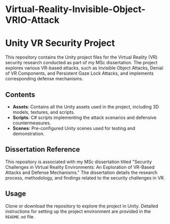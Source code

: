 # Virtual-Reality-Invisible-Object-VRIO-Attack

# Unity VR Security Project

This repository contains the Unity project files for the Virtual Reality (VR) security research conducted as part of my MSc dissertation. The project explores various VR-based attacks, such as Invisible Object Attacks, Denial of VR Components, and Persistent Gaze Lock Attacks, and implements corresponding defense mechanisms.

## Contents
- **Assets**: Contains all the Unity assets used in the project, including 3D models, textures, and scripts.
- **Scripts**: C# scripts implementing the attack scenarios and defensive countermeasures.
- **Scenes**: Pre-configured Unity scenes used for testing and demonstration.

## Dissertation Reference
This repository is associated with my MSc dissertation titled "Security Challenges in Virtual Reality Environments: An Exploration of VR-Based Attacks and Defense Mechanisms." The dissertation details the research process, methodology, and findings related to the security challenges in VR.

## Usage
Clone or download the repository to explore the project in Unity. Detailed instructions for setting up the project environment are provided in the `README.md` file.

